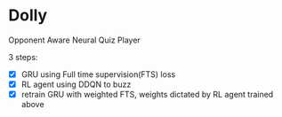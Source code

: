 # Dolly
Opponent Aware Neural Quiz Player

3 steps:
- [x] GRU using Full time supervision(FTS) loss
- [x] RL agent using DDQN to buzz
- [x] retrain GRU with weighted FTS, weights dictated by RL agent trained above
